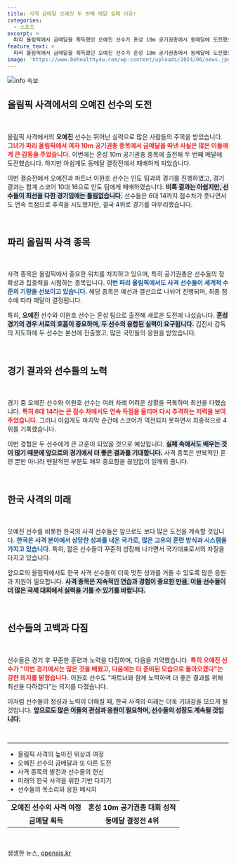 ```yaml
---
title: 사격 금메달 오예진 두 번째 메달 실패 이유!
categories:
  - 스포츠
excerpt: >
  파리 올림픽에서 금메달을 획득했던 오예진 선수가 혼성 10m 공기권총에서 동메달에 도전했으나 아쉽게 4위로 마감했습니다. 6대 14의 점수 차를 극복하려는 노력에도 불구하고 인도팀에 패하며 아쉬움을 남겼습니다. 클릭하여 경과를 확인해보세요!
feature_text: >
  파리 올림픽에서 금메달을 획득했던 오예진 선수가 혼성 10m 공기권총에서 동메달에 도전했으나 아쉽게 4위로 마감했습니다. 6대 14의 점수 차를 극복하려는 노력에도 불구하고 인도팀에 패하며 아쉬움을 남겼습니다. 클릭하여 경과를 확인해보세요!
image: 'https://www.behealthy4u.com/wp-content/uploads/2024/06/news.jpg'
---
```


<p><img src="https://www.behealthy4u.com/wp-content/uploads/2024/06/news.jpg" alt="info 속보" /></p>

<h2 data-ke-size="size26">올림픽 사격에서의 오예진 선수의 도전</h2>

<p data-ke-size="size16">&nbsp;</p>

<p>올림픽 사격에서의 <b>오예진</b> 선수는 뛰어난 실력으로 많은 사람들의 주목을 받았습니다. <b><span style="color: #ee2323;">그녀가 파리 올림픽에서 여자 10m 공기권총 종목에서 금메달을 따낸 사실은 많은 이들에게 큰 감동을 주었습니다.</span></b> 이번에는 혼성 10m 공기권총 종목에 출전해 두 번째 메달에 도전했습니다. 하지만 아쉽게도 동메달 결정전에서 패배하게 되었습니다. </p>

<p>이번 결승전에서 오예진과 파트너 이원호 선수는 인도 팀과의 경기를 진행하였고, 경기 결과는 합계 스코어 10대 16으로 인도 팀에게 패배하였습니다. <b><span style="background-color: #21538527;">비록 결과는 아쉽지만, 선수들이 최선을 다한 경기임에는 틀림없습니다.</span></b> 선수들은 6대 14까지 점수차가 풋나면서도 연속 득점으로 추격을 시도했지만, 결국 4위로 경기를 마무리했습니다.</p>

<p data-ke-size="size16">&nbsp;</p>

<h2 data-ke-size="size26">파리 올림픽 사격 종목</h2>

<p data-ke-size="size16">&nbsp;</p>

<p>사격 종목은 올림픽에서 중요한 위치를 차지하고 있으며, 특히 공기권총은 선수들의 정확성과 집중력을 시험하는 종목입니다. <b><span style="color: #1a5490;">이번 파리 올림픽에서도 사격 선수들이 세계적 수준의 기량을 선보이고 있습니다.</span></b> 해당 종목은 예선과 결선으로 나뉘어 진행되며, 최종 점수에 따라 메달이 결정됩니다.</p>

<p>특히, <b>오예진</b> 선수와 이원호 선수는 혼성 팀으로 출전해 새로운 도전에 나섰습니다. <b><span style="background-color: #21538527;">혼성 경기의 경우 서로의 호흡이 중요하며, 두 선수의 융합된 실력이 요구됩니다.</span></b> 김진서 감독의 지도하에 두 선수는 본선에 진출했고, 많은 국민들의 응원을 받았습니다. </p>

<p data-ke-size="size16">&nbsp;</p>

<h2 data-ke-size="size26">경기 결과와 선수들의 노력</h2>

<p data-ke-size="size16">&nbsp;</p>

<p>경기 중 오예진 선수와 이원호 선수는 여러 차례 어려운 상황을 극복하며 최선을 다했습니다. <b><span style="color: #ee2323;">특히 6대 14라는 큰 점수 차에서도 연속 득점을 올리며 다시 추격하는 저력을 보여주었습니다.</span></b> 그러나 아쉽게도 마지막 순간에 스코어가 역전되지 못하면서 최종적으로 4위를 기록했습니다.</p>

<p>이번 경험은 두 선수에게 큰 교훈이 되었을 것으로 예상됩니다. <b><span style="background-color: #21538527;">실패 속에서도 배우는 것이 많기 때문에 앞으로의 경기에서 더 좋은 결과를 기대합니다.</span></b> 사격 종목은 반복적인 훈련 뿐만 아니라 멘탈적인 부분도 매우 중요함을 끊임없이 일깨워 줍니다.</p>

<p data-ke-size="size16">&nbsp;</p>

<h2 data-ke-size="size26">한국 사격의 미래</h2>

<p data-ke-size="size16">&nbsp;</p>

<p>오예진 선수를 비롯한 한국의 사격 선수들은 앞으로도 보다 많은 도전을 계속할 것입니다. <b><span style="color: #1a5490;">한국은 사격 분야에서 상당한 성과를 내온 국가로, 많은 고유의 훈련 방식과 시스템을 가지고 있습니다.</span></b> 특히, 젊은 선수들이 꾸준히 성장해 나가면서 국가대표로서의 자질을 다지고 있습니다.</p>

<p>앞으로의 올림픽에서도 한국 사격 선수들이 더욱 멋진 성과를 거둘 수 있도록 많은 응원과 지원이 필요합니다. <b><span style="background-color: #21538527;">사격 종목은 지속적인 연습과 경험이 중요한 만큼, 이들 선수들이 더 많은 국제 대회에서 실력을 기를 수 있기를 바랍니다.</span></b></p>

<p data-ke-size="size16">&nbsp;</p>

<h2 data-ke-size="size26">선수들의 고백과 다짐</h2>

<p data-ke-size="size16">&nbsp;</p>

<p>선수들은 경기 후 꾸준한 훈련과 노력을 다짐하며, 다음을 기약했습니다. <b><span style="color: #ee2323;">특히 오예진 선수가 "이번 경기에서는 많은 것을 배웠고, 다음에는 더 준비된 모습으로 돌아오겠다"는 강한 의지를 밝혔습니다.</span></b> 이원호 선수도 "파트너와 함께 노력하며 더 좋은 결과를 위해 최선을 다하겠다"는 의지를 다졌습니다.</p>

<p>이처럼 선수들의 정성과 노력이 더해질 때, 한국 사격의 미래는 더욱 기대감을 모으게 될 것입니다. <b><span style="background-color: #21538527;">앞으로도 많은 이들의 관심과 응원이 필요하며, 선수들의 성장도 계속될 것입니다.</span></b></p>

<p data-ke-size="size16">&nbsp;</p>

<hr>

<ul>
<li>올림픽 사격의 높아진 위상과 여정</li>
<li>오예진 선수의 금메달과 또 다른 도전</li>
<li>사격 종목의 발전과 선수들의 헌신</li>
<li>미래의 한국 사격을 위한 기반 다지기</li>
<li>선수들의 목소리와 응원 메시지</li>
</ul>

<table style="border-collapse: collapse; width: 100%;">
<tr>
<td style="text-align: center; height: 17px;"><b>오예진 선수의 사격 여정</b></td>
<td style="text-align: center; height: 17px;"><b>혼성 10m 공기권총 대회 성적</b></td>
<tr>
<td style="text-align: center; height: 17px;"><b>금메달 획득</b></td>
<td style="text-align: center; height: 17px;"><b>동메달 결정전 4위</b></td>
</tr>
</table> 

<p data-ke-size="size16">&nbsp;</p>
생생한 뉴스, <a href="https://opensis.kr" rel="dofollow">opensis.kr</a>


